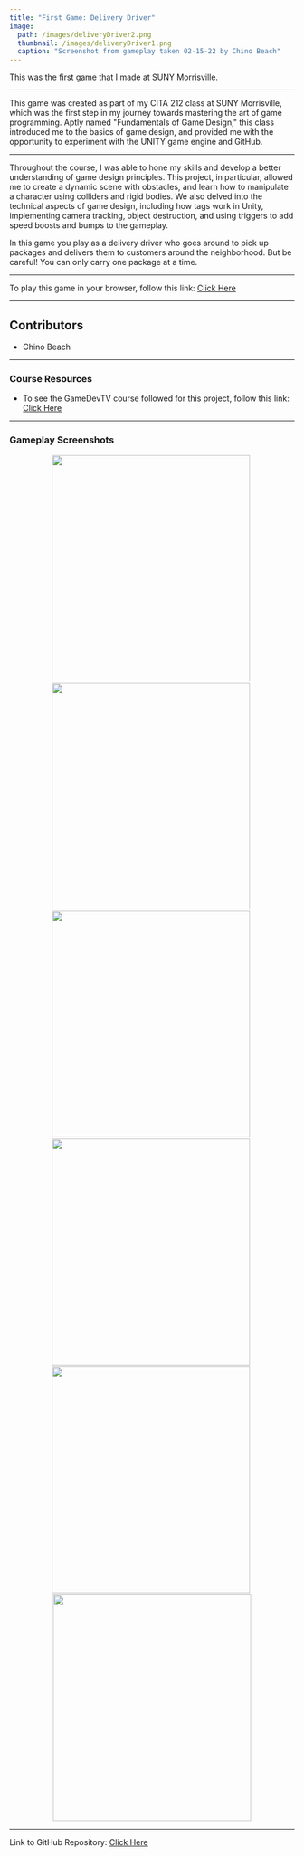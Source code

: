 ```yaml
---
title: "First Game: Delivery Driver"
image: 
  path: /images/deliveryDriver2.png
  thumbnail: /images/deliveryDriver1.png
  caption: "Screenshot from gameplay taken 02-15-22 by Chino Beach"
---
```


This was the first game that I made at SUNY Morrisville.

---
 
This game was created as part of my CITA 212 class at SUNY Morrisville, which was the first step in my journey towards mastering the art of game programming. Aptly named "Fundamentals of Game Design," this class introduced me to the basics of game design, and provided me with the opportunity to experiment with the UNITY game engine and GitHub.

---

Throughout the course, I was able to hone my skills and develop a better understanding of game design principles. This project, in particular, allowed me to create a dynamic scene with obstacles, and learn how to manipulate a character using colliders and rigid bodies. We also delved into the technical aspects of game design, including how tags work in Unity, implementing camera tracking, object destruction, and using triggers to add speed boosts and bumps to the gameplay.

In this game you play as a delivery driver who goes around to pick up packages and delivers them to customers around the neighborhood. But be careful! You can only carry one package at a time. 

---

To play this game in your browser, follow this link: <a href="https://chinobeach.itch.io/deliverydriver">Click Here</a> 

---

## Contributors
* Chino Beach

---

### Course Resources
* To see the GameDevTV course followed for this project, follow this link: <a href="https://www.gamedev.tv/courses/enrolled/1394720">Click Here</a> 

---

### Gameplay Screenshots
<div align="center">

  <img src="/images/deliveryDriver1.png" alt="" width="350" height="400">&nbsp;
  <img src="/images/deliveryDriver2.png" alt="" width="350" height="400">&nbsp;
  <img src="/images/deliveryDriver3.png" alt="" width="350" height="400">&nbsp; 
  <img src="/images/deliveryDriver4.png" alt="" width="350" height="400">&nbsp;
  <img src="/images/deliveryDriver5.png" alt="" width="350" height="400">&nbsp;
  <img src="/images/deliveryDriver6.png" alt="" width="350" height="400"> 

</div>

---

Link to GitHub Repository: <a href="https://github.com/ChinoBeach/BeachDeliveryDriver/commits/master">Click Here</a>
